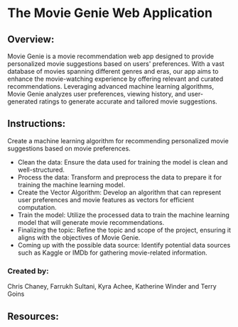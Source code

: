 # The Movie Genie Web Application
## Overview:
Movie Genie is a movie recommendation web app designed to provide personalized movie suggestions based on users' preferences. With a vast database of movies spanning different genres and eras, our app aims to enhance the movie-watching experience by offering relevant and curated recommendations. Leveraging advanced machine learning algorithms, Movie Genie analyzes user preferences, viewing history, and user-generated ratings to generate accurate and tailored movie suggestions.
## Instructions:
Create a machine learning algorithm for recommending personalized movie suggestions based on movie preferences.
  - Clean the data: Ensure the data used for training the model is clean and well-structured.
  - Process the data: Transform and preprocess the data to prepare it for training the machine learning model.
  - Create the Vector Algorithm: Develop an algorithm that can represent user preferences and movie features as vectors for efficient computation.
  - Train the model: Utilize the processed data to train the machine learning model that will generate movie recommendations.
  - Finalizing the topic: Refine the topic and scope of the project, ensuring it aligns with the objectives of Movie Genie.
  - Coming up with the possible data source: Identify potential data sources such as Kaggle or IMDb for gathering movie-related information.
### Created by: 
Chris Chaney, Farrukh Sultani, Kyra Achee, Katherine Winder and Terry Goins















## Resources:
